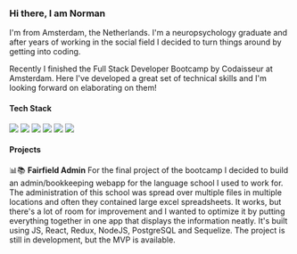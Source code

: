 ### Hi there, I am Norman

I'm from Amsterdam, the Netherlands. I'm a neuropsychology graduate and after years of working in the social field I decided to turn things around by getting into coding. 

Recently I finished the Full Stack Developer Bootcamp by Codaisseur at Amsterdam. Here I've developed a great set of technical skills and I'm looking forward on elaborating on them!

#### Tech Stack

<img src="https://img.shields.io/badge/JavaScript-323330?style=for-the-badge&logo=javascript&logoColor=F7DF1E" />
<img src="https://img.shields.io/badge/React-20232A?style=for-the-badge&logo=react&logoColor=61DAFB" />
<img src="https://img.shields.io/badge/Redux-593D88?style=for-the-badge&logo=redux&logoColor=white" />

<img src="https://img.shields.io/badge/Node.js-339933?style=for-the-badge&logo=nodedotjs&logoColor=white" />
<img src="https://img.shields.io/badge/Sequelize-52B0E7?style=for-the-badge&logo=Sequelize&logoColor=white" />
<img src="https://img.shields.io/badge/PostgreSQL-316192?style=for-the-badge&logo=postgresql&logoColor=white" />


#### Projects

:bar_chart::books: <b>Fairfield Admin</b>
For the final project of the bootcamp I decided to build an admin/bookkeeping webapp for the language school I used to work for. The administration of this school was spread over multiple files in multiple locations and often they contained large excel spreadsheets. It works, but there's a lot of room for improvement and I wanted to optimize it by putting everything together in one app that displays the information neatly. 
It's built using JS, React, Redux, NodeJS, PostgreSQL and Sequelize. The project is still in development, but the MVP is available.



